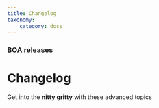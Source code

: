 ```yaml
---
title: Changelog
taxonomy:
    category: docs
---
```


### BOA releases

# Changelog

Get into the **nitty gritty** with these advanced topics
